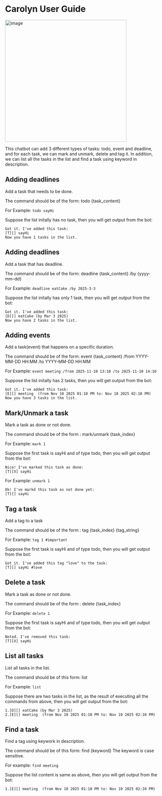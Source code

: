 # Carolyn User Guide

<img width="399" alt="image" src="https://github.com/user-attachments/assets/e384c6d8-0ab1-438a-ba51-566b0e3641cf" />


This chatbot can add 3 different types of tasks: todo, event and deadline, and for each task, we can mark and unmark, delete and tag it.
In addition, we can list all the tasks in the list and find a task using keyword in description.

## Adding deadlines

Add a task that needs to be done.

The command should be of the form: todo {task_content}

For Example: `todo sayHi`

Suppose the list initally has no task, then you will get output from the bot:

```
Got it. I've added this task:
[T][] sayHi
Now you have 1 tasks in the list.
```

## Adding deadlines

Add a task that has deadline.

The command should be of the form: deadline {task_content} /by {yyyy-mm-dd}

For Example: `deadline eatCake /by 2025-3-3`

Suppose the list initally has only 1 task, then you will get output from the bot:

```
Got it. I've added this task:
[D][] eatCake (by Mar 3 2025)
Now you have 2 tasks in the list.
```

## Adding events

Add a task(event) that happens on a specific duration.

The command should be of the form: event {task_content} /from YYYY-MM-DD HH:MM /to YYYY-MM-DD HH:MM

For Example: `event meeting /from 2025-11-10 13:10 /to 2025-11-10 14:10`

Suppose the list initally has 2 tasks, then you will get output from the bot:

```
Got it. I've added this task:
[E][] meeting  (from Nov 10 2025 01:10 PM to: Nov 10 2025 02:10 PM)
Now you have 3 tasks in the list.
```

## Mark/Unmark a task

Mark a task as done or not done.

The command should be of the form : mark/unmark {task_index}

For Example: `mark 1`

Suppose the first task is sayHi and of type todo, then you will get output from the bot:

```
Nice! I've marked this task as done:
[T][X] sayHi
```

For Example: `unmark 1`

```
Ok! I've markd this task as not done yet:
[T][] sayHi
```

## Tag a task

Add a tag to a task

The command should be of the form : tag {task_index} {tag_string}

For Example: `tag 1 #important`

Suppose the first task is sayHi and of type todo, then you will get output from the bot:

```
Got it. I've added this tag "love" to the task:
[T][] sayHi #love
```

## Delete a task

Mark a task as done or not done.

The command should be of the form : delete {task_index}

For Example: `delete 1`

Suppose the first task is sayHi and of type todo, then you will get output from the bot:

```
Noted. I've removed this task:
[T][X] sayHi
```

## List all tasks

List all tasks in the list.

The command should be of this form: list

For Example: `list`

Suppose there are two tasks in the list, as the result of executing all the commands from above, 
then you will get output from the bot:

```
1.[D][] eatCake (by Mar 3 2025)
2.[E][] meeting  (from Nov 10 2025 01:10 PM to: Nov 10 2025 02:10 PM)
```

## Find a task

Find a tag using keywork in description.

The command should be of this form: find {keyword}
The keyword is case sensitive.

For example: `find meeting`

Suppose the list content is same as above, then you will get output from the bot:

```
1.[E][] meeting  (from Nov 10 2025 01:10 PM to: Nov 10 2025 02:10 PM)
```
